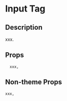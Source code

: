 # Input Tag

## Description

xxx.

## Props

```
  xxx,
  ```

  ## Non-theme Props

  ```
  xxx,
  ```

